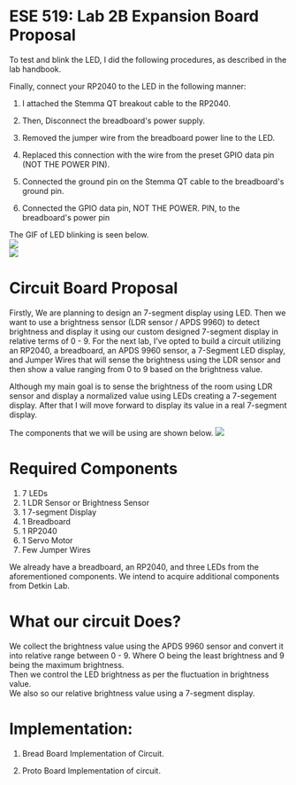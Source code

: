 # ESE 519: Lab 2B Expansion Board Proposal

To test and blink the LED, I did the following procedures, as described in the lab handbook.

Finally, connect your RP2040 to the LED in the following manner:
1. I attached the Stemma QT breakout cable to the RP2040.
2. Then, Disconnect the breadboard's power supply.
3. Removed the jumper wire from the breadboard power line to the LED.

4. Replaced this connection with the wire from the preset GPIO data pin (NOT THE POWER PIN).

5. Connected the ground pin on the Stemma QT cable to the breadboard's ground pin.

6. Connected the GPIO data pin, NOT THE POWER. PIN, to the breadboard's power pin


The GIF of LED blinking is seen below.</Br>
![](https://github.com/satyajeetburla/Lab-2B-Proposal/blob/main/GIF/Blink.gif)</Br>
![](https://github.com/satyajeetburla/Lab-2B-Proposal/blob/main/GIF/UART.gif)</Br>


# Circuit Board Proposal

Firstly, We are planning to design an 7-segment display using LED. Then we want to use a brightness sensor (LDR sensor / APDS 9960) to detect brightness and display it using our custom designed 7-segment display in relative terms of 0 - 9.
For the next lab, I've opted to build a circuit utilizing an RP2040, a breadboard, an APDS 9960 sensor, a 7-Segment LED display, and Jumper Wires that will sense the brightness using the LDR sensor and then show a value ranging from 0 to 9 based on the brightness value.

Although my main goal is to sense the brightness of the room using LDR sensor and display a normalized value using LEDs creating a 7-segement display. After that I will move forward to display its value in a real 7-segment display.

The components that we will be using are shown below. 
![](https://github.com/satyajeetburla/Lab-2B-Proposal/blob/main/GIF/Breadboard%20(1).png)
# Required Components
1. 7 LEDs
2. 1 LDR Sensor or Brightness Sensor
3. 1 7-segment Display
4. 1 Breadboard
5. 1 RP2040
6. 1 Servo Motor
7. Few Jumper Wires

We already have a breadboard, an RP2040, and three LEDs from the aforementioned components. We intend to acquire additional components from Detkin Lab.
# What our circuit Does?</Br>
We collect the brightness value using the APDS 9960 sensor and convert it into relative range between 0 - 9. Where O being the least brightness and 9 being the maximum brightness.</Br>
Then we control the LED brightness as per the fluctuation in brightness value.</Br>
We also so our relative brightness value using a 7-segment display.</Br>

# Implementation:</Br>
1. Bread Board Implementation of Circuit.</Br>

2. Proto Board Implementation of circuit.</Br>
